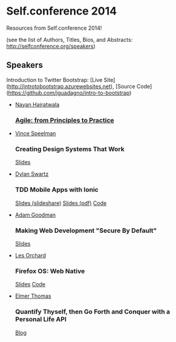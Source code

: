 # Self.conference 2014

Resources from Self.conference 2014!

(see the list of Authors, Titles, Bios, and Abstracts:
http://selfconference.org/speakers)

## Speakers

Introduction to Twitter Bootstrap: [Live Site] (http://introtobootstrap.azurewebsites.net), [Source Code] (https://github.com/jguadagno/intro-to-bootstrap)

- [Nayan Hajratwala](http://twitter.com/nhajratw)
    ### [Agile: from Principles to Practice](https://speakerdeck.com/nhajratw/agile-from-principles-to-practice)

- [Vince Speelman](http://vinspee.me)
	### Creating Design Systems That Work
	[Slides](https://speakerdeck.com/vinspee/creating-design-systems-that-work)

- [Dylan Swartz](https://twitter.com/dylan_swartz)
    ### TDD Mobile Apps with Ionic
    [Slides (slideshare)](http://www.slideshare.net/dylanswartz/ionic-slidedeck)
    [Slides (pdf)](https://github.com/dylanswartz/self-conference-minecraft-app/raw/master/ionic-slide-deck.pdf)
    [Code](https://github.com/dylanswartz/self-conference-minecraft-app)

- [Adam Goodman](https://twitter.com/akgood) 
    ### Making Web Development "Secure By Default"
    [Slides](http://duo.sc/1jN2Z5b)

- [Les Orchard](https://twitter.com/lmorchard)
    ### Firefox OS: Web Native
    [Slides](https://lmorchard.github.io/fxos-at-selfconference/)
    [Code](https://github.com/lmorchard/fxos-at-selfconference)

- [Elmer Thomas](http://thinkingserious.com)
    ### Quantify Thyself, then Go Forth and Conquer with a Personal Life API
    [Blog](http://sendgrid.com/blog/quantify-thyself-creating-personal-life-api)
